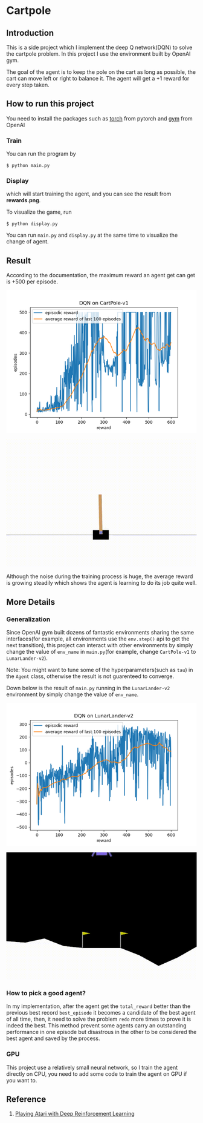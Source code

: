 # Cartpole 

## Introduction 

This is a side project which I implement the deep Q network(DQN) to solve the cartpole problem. In this project I use the environment built by OpenAI gym. 

The goal of the agent is to keep the pole on the cart as long as possible, the cart can move left or right to balance it. The agent will get a +1 reward for every step taken.

## How to run this project
You need to install the packages such as [torch](https://pytorch.org/get-started/locally/) from pytorch and [gym](https://github.com/openai/gym) from OpenAI

### Train
You can run the program by

```
$ python main.py
```
### Display
which will start training the agent, and you can see the result from **rewards.png**.

To visualize the game, run 
```
$ python display.py 
```

You can run `main.py` and `display.py` at the same time to visualize the change of agent.

## Result
According to the documentation, the maximum reward an agent get can get is +500 per episode. 

<p align="center">
    <img src="Result_CartPole-v1.png" />
</p>

<p align="center">
    <img src="gif/cartpole.gif" />
</p>


Although the noise during the training process is huge, the average reward is growing steadily which shows the agent is learning to do its job quite well.

## More Details

### Generalization
Since OpenAI gym built dozens of fantastic environments sharing the same interfaces(for example, all environments use the `env.step()` api to get the next transition), this project can interact with other environments by simply change the value of `env_name` in `main.py`(for example, change `CartPole-v1` to `LunarLander-v2`).

Note: You might want to tune some of the hyperparameters(such as `tau`) in the `Agent` class, otherwise the result is not guarenteed to converge.

Down below is the result of `main.py` running in the `LunarLander-v2` environment by simply change the value of `env_name`.

<p align="center">
    <img src="Result_LunarLander-v2.png" />
</p>


<p align="center">
    <img src="gif/lunarlander.gif" />
</p>


### How to pick a good agent?
In my implementation, after the agent get the `total_reward` better than the previous best record `best_episode` it becomes a candidate of the best agent of all time, then, it need to solve the problem `redo` more times to prove it is indeed the best. This method prevent some agents carry an outstanding performance in one episode but disastrous in the other to be considered the best agent and saved by the process.  

### GPU
This project use a relatively small neural network, so I train the agent directly on CPU, you need to add some code to train the agent on GPU if you want to. 
## Reference
1. [Playing Atari with Deep Reinforcement Learning](https://arxiv.org/pdf/1312.5602.pdf?source=post_page)
